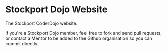 Stockport Dojo Website
=====================

The Stockport CoderDojo website.

If you're a Stockport Dojo member, feel free to fork and send pull requests,
or contact a Mentor to be added to the Github organisation so you can commit directly.
